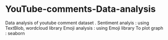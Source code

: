 # YouTube-comments-Data-analysis
Data analysis of youtube comment dataset .
Sentiment analyis : using TextBlob, wordcloud library
Emoji analysis : using Emoji library
To plot graph : seaborn
